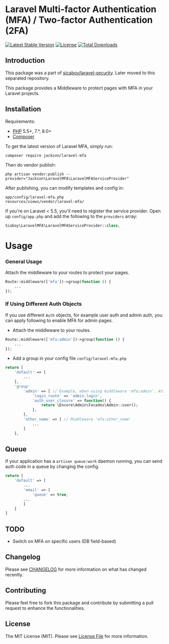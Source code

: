 # Laravel Multi-factor Authentication (MFA) / Two-factor Authentication (2FA)

[![Latest Stable Version](https://poser.pugx.org/sicaboy/laravel-mfa/v/stable.svg)](https://packagist.org/packages/sicaboy/laravel-mfa)
[![License](https://poser.pugx.org/sicaboy/laravel-mfa/license.svg)](LICENSE.md)
[![Total Downloads](https://img.shields.io/packagist/dt/sicaboy/laravel-mfa.svg?style=flat-square)](https://packagist.org/packages/sicaboy/laravel-mfa)

## Introduction

This package was a part of [sicaboy/laravel-security](https://github.com/sicaboy/laravel-security). Later moved to this separated repository.

This package provides a Middleware to protect pages with MFA in your Laravel projects.


## Installation

Requirements:
- [PHP](https://php.net) 5.5+, 7.*, 8.0+
- [Composer](https://getcomposer.org)

To get the latest version of Laravel MFA, simply run:

```
composer require jackson/laravel-mfa
```

Then do vendor publish:

```
php artisan vendor:publish --provider="Jackson\LaravelMFA\LaravelMFAServiceProvider"
```

After publishing, you can modify templates and config in:

```
app/config/laravel-mfa.php
resources/views/vendor/laravel-mfa/
```

If you're on Laravel < 5.5, you'll need to register the service provider. Open up `config/app.php` and add the following to the `providers` array:

```php
Siaboy\LaravelMFA\LaravelMFAServiceProvider::class,
```

# Usage

### General Usage

Attach the middleware to your routes to protect your pages.

```php
Route::middleware(['mfa'])->group(function () {
    ...
});
```

### If Using Different Auth Objects
If you use different `Auth` objects, for example user auth and admin auth, you can apply following to enable MFA for admin pages. 

- Attach the middleware to your routes.

```php
Route::middleware(['mfa:admin'])->group(function () {
    ...
});
```

- Add a group in your config file `config/laravel-mfa.php`

```php
return [
    'default' => [
        ...
    ],
    'group' 
        'admin' => [ // Example, when using middleware 'mfa:admin'. Attributes not mentioned will be inherit from `default` above
            'login_route' => 'admin.login',
            'auth_user_closure' => function() {
                return \Encore\Admin\Facades\Admin::user();
            },
        ],
        'other_name' => [ // Middleware 'mfa:other_name'
            ...
        ]
    ],
```

## Queue

If your application has a `artisan queue:work` daemon running, you can send auth code in a queue by changing the config.

```php
return [
    'default' => [
        ...
        'email' => [
            'queue' => true,
        ...
        ]
    ]
]
```


## TODO

- Switch on MFA on specific users (DB field-based)

## Changelog

Please see [CHANGELOG](CHANGELOG.md) for more information on what has changed recently.

## Contributing

Please feel free to fork this package and contribute by submitting a pull request to enhance the functionalities.

## License

The MIT License (MIT). Please see [License File](LICENSE.md) for more information.

